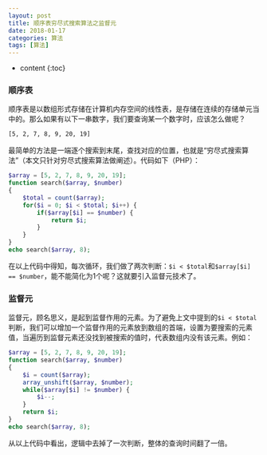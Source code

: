 ```yaml
---
layout: post
title: 顺序表穷尽式搜索算法之监督元
date: 2018-01-17
categories: 算法
tags: [算法]
---
```


* content
{:toc}

### 顺序表
顺序表是以数组形式存储在计算机内存空间的线性表，是存储在连续的存储单元当中的。那么如果有以下一串数字，我们要查询某一个数字时，应该怎么做呢？
```bash
[5, 2, 7, 8, 9, 20, 19]
```
最简单的方法是一端逐个搜索到末尾，查找对应的位置，也就是“穷尽式搜索算法”（本文只针对穷尽式搜索算法做阐述）。代码如下（PHP）：
```php
$array = [5, 2, 7, 8, 9, 20, 19];
function search($array, $number)
{
    $total = count($array);
    for($i = 0; $i < $total; $i++) {
        if($array[$i] == $number) {
            return $i;
        }
    }
}
echo search($array, 8);
```
在以上代码中得知，每次循环，我们做了两次判断：`$i < $total`和`$array[$i] == $number`，能不能简化为1个呢？这就要引入监督元技术了。

### 监督元
监督元，顾名思义，是起到监督作用的元素。为了避免上文中提到的`$i < $total`判断，我们可以增加一个监督作用的元素放到数组的首端，设置为要搜索的元素值，当遍历到监督元素还没找到被搜索的值时，代表数组内没有该元素。例如：
```php
$array = [5, 2, 7, 8, 9, 20, 19];
function search($array, $number)
{
    $i = count($array);
    array_unshift($array, $number);
    while($array[$i] != $number) {
        $i--;
    }
    return $i;
}
echo search($array, 8);
```
从以上代码中看出，逻辑中去掉了一次判断，整体的查询时间翻了一倍。